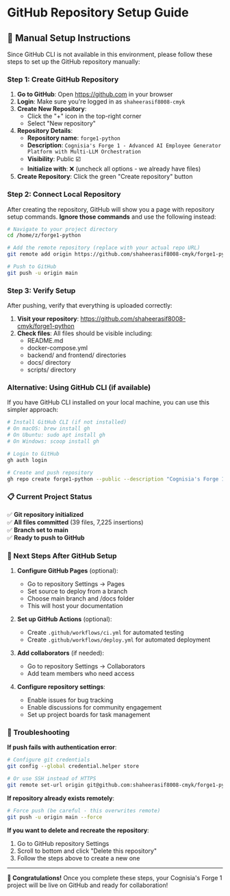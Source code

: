 # GitHub Repository Setup Guide

## 🚀 Manual Setup Instructions

Since GitHub CLI is not available in this environment, please follow these steps to set up the GitHub repository manually:

### Step 1: Create GitHub Repository

1. **Go to GitHub**: Open https://github.com in your browser
2. **Login**: Make sure you're logged in as `shaheerasif8008-cmyk`
3. **Create New Repository**:
   - Click the "+" icon in the top-right corner
   - Select "New repository"
4. **Repository Details**:
   - **Repository name**: `forge1-python`
   - **Description**: `Cognisia's Forge 1 - Advanced AI Employee Generator Platform with Multi-LLM Orchestration`
   - **Visibility**: Public ☑️
   - **Initialize with**: ❌ (uncheck all options - we already have files)
5. **Create Repository**: Click the green "Create repository" button

### Step 2: Connect Local Repository

After creating the repository, GitHub will show you a page with repository setup commands. **Ignore those commands** and use the following instead:

```bash
# Navigate to your project directory
cd /home/z/forge1-python

# Add the remote repository (replace with your actual repo URL)
git remote add origin https://github.com/shaheerasif8008-cmyk/forge1-python.git

# Push to GitHub
git push -u origin main
```

### Step 3: Verify Setup

After pushing, verify that everything is uploaded correctly:

1. **Visit your repository**: https://github.com/shaheerasif8008-cmyk/forge1-python
2. **Check files**: All files should be visible including:
   - README.md
   - docker-compose.yml
   - backend/ and frontend/ directories
   - docs/ directory
   - scripts/ directory

### Alternative: Using GitHub CLI (if available)

If you have GitHub CLI installed on your local machine, you can use this simpler approach:

```bash
# Install GitHub CLI (if not installed)
# On macOS: brew install gh
# On Ubuntu: sudo apt install gh
# On Windows: scoop install gh

# Login to GitHub
gh auth login

# Create and push repository
gh repo create forge1-python --public --description "Cognisia's Forge 1 - Advanced AI Employee Generator Platform with Multi-LLM Orchestration" --source=. --remote=origin --push
```

### 📋 Current Project Status

✅ **Git repository initialized**  
✅ **All files committed** (39 files, 7,225 insertions)  
✅ **Branch set to main**  
✅ **Ready to push to GitHub**  

### 🎯 Next Steps After GitHub Setup

1. **Configure GitHub Pages** (optional):
   - Go to repository Settings → Pages
   - Set source to deploy from a branch
   - Choose main branch and /docs folder
   - This will host your documentation

2. **Set up GitHub Actions** (optional):
   - Create `.github/workflows/ci.yml` for automated testing
   - Create `.github/workflows/deploy.yml` for automated deployment

3. **Add collaborators** (if needed):
   - Go to repository Settings → Collaborators
   - Add team members who need access

4. **Configure repository settings**:
   - Enable issues for bug tracking
   - Enable discussions for community engagement
   - Set up project boards for task management

### 🔧 Troubleshooting

**If push fails with authentication error**:
```bash
# Configure git credentials
git config --global credential.helper store

# Or use SSH instead of HTTPS
git remote set-url origin git@github.com:shaheerasif8008-cmyk/forge1-python.git
```

**If repository already exists remotely**:
```bash
# Force push (be careful - this overwrites remote)
git push -u origin main --force
```

**If you want to delete and recreate the repository**:
1. Go to GitHub repository Settings
2. Scroll to bottom and click "Delete this repository"
3. Follow the steps above to create a new one

---

**🎉 Congratulations!** Once you complete these steps, your Cognisia's Forge 1 project will be live on GitHub and ready for collaboration!